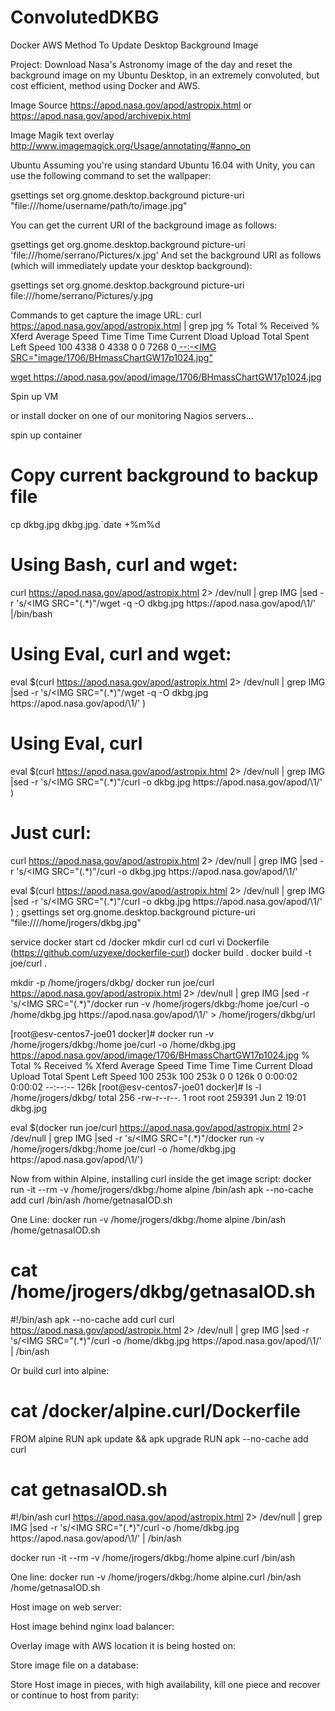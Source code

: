 # ConvolutedDKBG
Docker AWS Method To Update Desktop Background Image

Project:
Download Nasa's Astronomy image of the day and reset the background image on my Ubuntu Desktop, in an extremely convoluted, but cost efficient, method using Docker and AWS.

Image Source
https://apod.nasa.gov/apod/astropix.html
or
https://apod.nasa.gov/apod/archivepix.html

Image Magik text overlay
http://www.imagemagick.org/Usage/annotating/#anno_on

Ubuntu
Assuming you're using standard Ubuntu 16.04 with Unity, you can use the following command to set the wallpaper:

gsettings set org.gnome.desktop.background picture-uri "file:///home/username/path/to/image.jpg"


You can get the current URI of the background image as follows:

gsettings get org.gnome.desktop.background picture-uri
'file:///home/serrano/Pictures/x.jpg'
And set the background URI as follows (which will immediately update your desktop background):

gsettings set org.gnome.desktop.background picture-uri file:///home/serrano/Pictures/y.jpg


Commands to get capture the image URL:
curl https://apod.nasa.gov/apod/astropix.html | grep jpg
  % Total    % Received % Xferd  Average Speed   Time    Time     Time  Current
                                 Dload  Upload   Total   Spent    Left  Speed
100  4338    0  4338    0     0   7268      0<a href="image/1706/BHmassChartGW17.jpg">
 --:-<IMG SRC="image/1706/BHmassChartGW17p1024.jpg"


wget https://apod.nasa.gov/apod/image/1706/BHmassChartGW17p1024.jpg


Spin up VM

or install docker on one of our monitoring Nagios servers...

spin up container
# Copy current background to backup file

cp dkbg.jpg dkbg.jpg.`date +%m%d 

# Using Bash, curl and wget:
curl https://apod.nasa.gov/apod/astropix.html 2> /dev/null | grep IMG |sed -r 's/<IMG SRC="(.*)"/wget -q -O dkbg.jpg https:\/\/apod.nasa.gov\/apod\/\1/'  |/bin/bash

# Using Eval, curl and wget:
eval $(curl https://apod.nasa.gov/apod/astropix.html 2> /dev/null | grep IMG |sed -r 's/<IMG SRC="(.*)"/wget -q -O dkbg.jpg https:\/\/apod.nasa.gov\/apod\/\1/' )

# Using Eval, curl
eval $(curl https://apod.nasa.gov/apod/astropix.html 2> /dev/null | grep IMG |sed -r 's/<IMG SRC="(.*)"/curl -o dkbg.jpg https:\/\/apod.nasa.gov\/apod\/\1/' )

# Just curl:
curl https://apod.nasa.gov/apod/astropix.html 2> /dev/null | grep IMG |sed -r 's/<IMG SRC="(.*)"/curl -o dkbg.jpg https:\/\/apod.nasa.gov\/apod\/\1/'

eval $(curl https://apod.nasa.gov/apod/astropix.html 2> /dev/null | grep IMG |sed -r 's/<IMG SRC="(.*)"/curl -o dkbg.jpg https:\/\/apod.nasa.gov\/apod\/\1/' ) ; gsettings set org.gnome.desktop.background picture-uri "file:////home/jrogers/dkbg.jpg"

service docker start
cd /docker
mkdir curl
cd curl
vi Dockerfile   (https://github.com/uzyexe/dockerfile-curl)
docker build . 
docker build -t joe/curl .

mkdir -p /home/jrogers/dkbg/
docker run joe/curl https://apod.nasa.gov/apod/astropix.html  2> /dev/null | grep IMG |sed -r 's/<IMG SRC="(.*)"/docker run -v \/home\/jrogers\/dkbg:\/home  joe\/curl -o /home/dkbg.jpg https:\/\/apod.nasa.gov\/apod\/\1/' > /home/jrogers/dkbg/url


[root@esv-centos7-joe01 docker]# docker run -v /home/jrogers/dkbg:/home  joe/curl -o /home/dkbg.jpg https://apod.nasa.gov/apod/image/1706/BHmassChartGW17p1024.jpg
  % Total    % Received % Xferd  Average Speed   Time    Time     Time  Current
                                 Dload  Upload   Total   Spent    Left  Speed
100  253k  100  253k    0     0   126k      0  0:00:02  0:00:02 --:--:--  126k
[root@esv-centos7-joe01 docker]# ls -l /home/jrogers/dkbg/
total 256
-rw-r--r--. 1 root root 259391 Jun  2 19:01 dkbg.jpg


eval $(docker run joe/curl https://apod.nasa.gov/apod/astropix.html  2> /dev/null | grep IMG |sed -r 's/<IMG SRC="(.*)"/docker run -v \/home\/jrogers\/dkbg:\/home  joe\/curl -o \/home\/dkbg.jpg https:\/\/apod.nasa.gov\/apod\/\1/')

Now from within Alpine, installing curl inside the get image script:
docker  run -it --rm -v /home/jrogers/dkbg:/home alpine /bin/ash
apk --no-cache add curl
/bin/ash /home/getnasaIOD.sh

One Line:
docker  run -v /home/jrogers/dkbg:/home alpine /bin/ash /home/getnasaIOD.sh

# cat /home/jrogers/dkbg/getnasaIOD.sh
#!/bin/ash
apk --no-cache add curl
curl https://apod.nasa.gov/apod/astropix.html 2> /dev/null  | grep IMG |sed -r 's/<IMG SRC="(.*)"/curl -o \/home\/dkbg.jpg https:\/\/apod.nasa.gov\/apod\/\1/'  | /bin/ash


Or build curl into alpine:
# cat /docker/alpine.curl/Dockerfile
FROM alpine
RUN apk update && apk upgrade
RUN apk --no-cache add curl

# cat getnasaIOD.sh
#!/bin/ash
curl https://apod.nasa.gov/apod/astropix.html 2> /dev/null  | grep IMG |sed -r 's/<IMG SRC="(.*)"/curl -o \/home\/dkbg.jpg https:\/\/apod.nasa.gov\/apod\/\1/'  | /bin/ash

docker  run -it --rm -v /home/jrogers/dkbg:/home alpine.curl /bin/ash

One line:
docker run -v /home/jrogers/dkbg:/home alpine.curl /bin/ash /home/getnasaIOD.sh

Host image on web server:



Host image behind nginx load balancer:



Overlay image with AWS location it is being hosted on:


Store image file on a database:


Store Host image in pieces, with high availability, kill one piece and recover or continue to host from parity:

